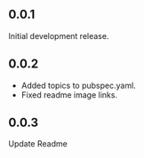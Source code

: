 ## 0.0.1

Initial development release.

## 0.0.2

- Added topics to pubspec.yaml.
- Fixed readme image links.

## 0.0.3

Update Readme
